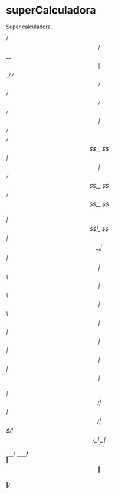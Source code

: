 # superCalculadora
Super calculadora.


  /$$$$$$                                               
 /$$__  $$                                              
| $$  \__/  /$$$$$$  /$$   /$$  /$$$$$$   /$$$$$$       
| $$ /$$$$ /$$__  $$| $$  | $$ /$$__  $$ /$$__  $$      
| $$|_  $$| $$  \__/| $$  | $$| $$  \ $$| $$  \ $$      
| $$  \ $$| $$      | $$  | $$| $$  | $$| $$  | $$      
|  $$$$$$/| $$      |  $$$$$$/| $$$$$$$/|  $$$$$$/      
 \______/ |__/       \______/ | $$____/  \______/       
                              | $$                      
                              | $$                      
                              |__/                      
